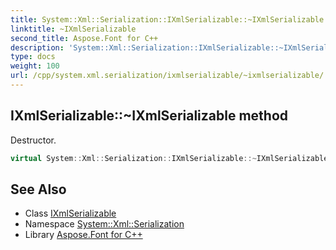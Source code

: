 ```yaml
---
title: System::Xml::Serialization::IXmlSerializable::~IXmlSerializable method
linktitle: ~IXmlSerializable
second_title: Aspose.Font for C++
description: 'System::Xml::Serialization::IXmlSerializable::~IXmlSerializable method. Destructor in C++.'
type: docs
weight: 100
url: /cpp/system.xml.serialization/ixmlserializable/~ixmlserializable/
---
```

## IXmlSerializable::~IXmlSerializable method


Destructor.

```cpp
virtual System::Xml::Serialization::IXmlSerializable::~IXmlSerializable()
```

## See Also

* Class [IXmlSerializable](../)
* Namespace [System::Xml::Serialization](../../)
* Library [Aspose.Font for C++](../../../)

